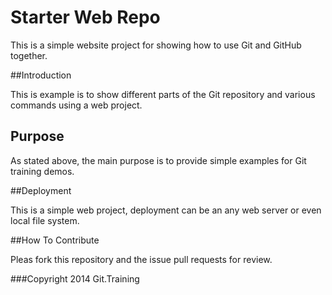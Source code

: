 # Starter Web Repo

This is a simple website project for 
showing how to use Git and GitHub together.

##Introduction

This is example is to show different parts
of the Git repository and various commands
using a web project.

## Purpose

As stated above, the main purpose is to
provide simple examples for Git training
demos.

##Deployment

This is a simple web project, deployment
can be an any web server or even local
file system.

##How To Contribute

Pleas fork this repository and the issue pull requests for
review.

###Copyright
2014 Git.Training

